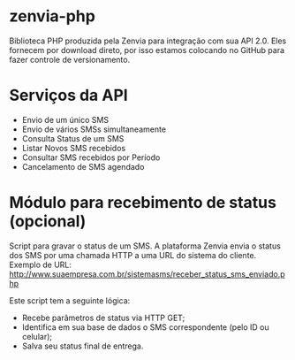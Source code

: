 # zenvia-php
Biblioteca PHP produzida pela Zenvia para integração com sua API 2.0. Eles fornecem por download direto, por isso estamos colocando no GitHub para fazer controle de versionamento.

# Serviços da API
* Envio de um único SMS
* Envio de vários SMSs simultaneamente
* Consulta Status de um SMS
* Listar Novos SMS recebidos
* Consultar SMS recebidos por Período
* Cancelamento de SMS agendado 

# Módulo para recebimento de status (opcional)
Script para gravar o status de um SMS. A plataforma Zenvia envia o status dos SMS por uma chamada HTTP a uma URL do sistema do cliente.
Exemplo de URL: http://www.suaempresa.com.br/sistemasms/receber_status_sms_enviado.php

Este script tem a seguinte lógica:
* Recebe parâmetros de status via HTTP GET;
* Identifica em sua base de dados o SMS correspondente (pelo ID ou celular);
* Salva seu status final de entrega.



